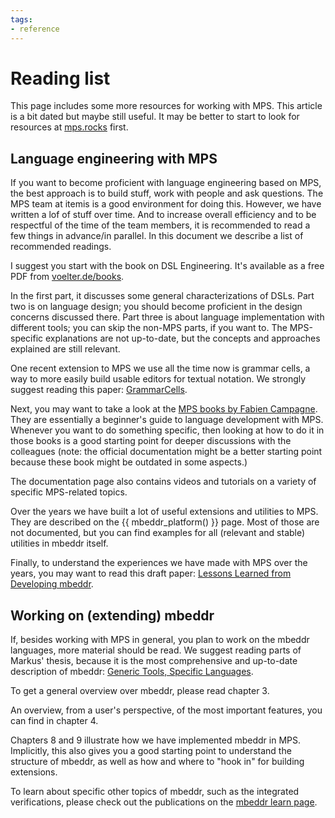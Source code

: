 ```yaml
---
tags:
- reference
---
```


# Reading list

This page includes some more resources for working with MPS. This article is a bit dated but maybe still useful.
It may be better to start to look for resources at [mps.rocks](https://mps.rocks/) first.

## Language engineering with MPS

If you want to become proficient with language engineering based on MPS, the best approach is to build stuff, work with people and ask questions. The MPS team at itemis is a good environment for doing this. However, we have written a lof of stuff over time. And to increase overall efficiency and to be respectful of the time of the team members, it is recommended to read a few things in advance/in parallel. In this document we describe a list of recommended readings.

I suggest you start with the book on DSL Engineering. It's available as a free PDF from [voelter.de/books](http://voelter.de/books/).

In the first part, it discusses some general characterizations of DSLs. Part two is on language design; you should become proficient in the design concerns discussed there. Part three is about language implementation with different tools; you can skip the non-MPS parts, if you want to. The MPS-specific explanations are not up-to-date, but the concepts and approaches explained are still relevant.

One recent extension to MPS we use all the time now is grammar cells, a way to more easily build usable editors for textual notation. We strongly suggest reading this paper: [GrammarCells](http://voelter.de/data/pub/SLE2016-GrammarCells.pdf).

Next, you may want to take a look at the [MPS books by Fabien Campagne](http://campagnelab.org/publications/our-books/).
They are essentially a beginner's guide to language development with MPS. Whenever you want to do something specific, then looking at how to do it in those books is a good starting point for deeper discussions with the colleagues (note: the official documentation might be a better starting point because these book might be outdated in some aspects.)

The documentation page also contains videos and tutorials on a variety of specific MPS-related topics.

Over the years we have built a lot of useful extensions and utilities to MPS. They are described on the {{ mbeddr_platform() }} page. Most of those are not documented, but you can find examples for all (relevant and stable) utilities in mbeddr itself.

Finally, to understand the experiences we have made with MPS over the years, you may want to read this draft paper: [Lessons Learned from Developing mbeddr](http://voelter.de/data/pub/BuildingMbeddr-Experiences.pdf).

## Working on (extending) mbeddr

If, besides working with MPS in general, you plan to work on the mbeddr languages, more material should be read. We suggest reading parts of Markus' thesis, because it is the most comprehensive and up-to-date description of mbeddr: [Generic Tools, Specific Languages](http://voelter.de/data/books/GenericToolsSpecificLanguages-1.0-web.pdf).

To get a general overview over mbeddr, please read chapter 3.

An overview, from a user's perspective, of the most important features, you can find in chapter 4.

Chapters 8 and 9 illustrate how we have implemented mbeddr in MPS. Implicitly, this also gives you a good starting point to understand the structure of mbeddr, as well as how and where to "hook in" for building extensions.

To learn about specific other topics of mbeddr, such as the integrated verifications, please check out the publications on the [mbeddr learn page](http://mbeddr.com/learn.html).